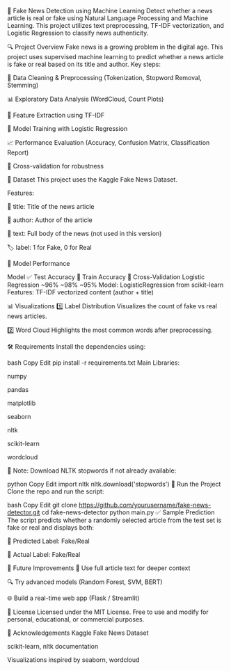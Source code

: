 📰 Fake News Detection using Machine Learning
Detect whether a news article is real or fake using Natural Language Processing and Machine Learning. This project utilizes text preprocessing, TF-IDF vectorization, and Logistic Regression to classify news authenticity.

🔍 Project Overview
Fake news is a growing problem in the digital age. This project uses supervised machine learning to predict whether a news article is fake or real based on its title and author. Key steps:

🧹 Data Cleaning & Preprocessing (Tokenization, Stopword Removal, Stemming)

📊 Exploratory Data Analysis (WordCloud, Count Plots)

🧾 Feature Extraction using TF-IDF

🤖 Model Training with Logistic Regression

📈 Performance Evaluation (Accuracy, Confusion Matrix, Classification Report)

🔁 Cross-validation for robustness

📁 Dataset
This project uses the Kaggle Fake News Dataset.

Features:

📝 title: Title of the news article

👤 author: Author of the article

📄 text: Full body of the news (not used in this version)

🏷️ label: 1 for Fake, 0 for Real

🧠 Model Performance

Model	✅ Test Accuracy	🧪 Train Accuracy	🔁 Cross-Validation
Logistic Regression	~96%	~98%	~95%
Model: LogisticRegression from scikit-learn
Features: TF-IDF vectorized content (author + title)

📊 Visualizations
1️⃣ Label Distribution
Visualizes the count of fake vs real news articles.

2️⃣ Word Cloud
Highlights the most common words after preprocessing.

🛠️ Requirements
Install the dependencies using:

bash
Copy
Edit
pip install -r requirements.txt
Main Libraries:

numpy

pandas

matplotlib

seaborn

nltk

scikit-learn

wordcloud

📌 Note:
Download NLTK stopwords if not already available:

python
Copy
Edit
import nltk
nltk.download('stopwords')
🚀 Run the Project
Clone the repo and run the script:

bash
Copy
Edit
git clone https://github.com/yourusername/fake-news-detector.git
cd fake-news-detector
python main.py
✅ Sample Prediction
The script predicts whether a randomly selected article from the test set is fake or real and displays both:

🔮 Predicted Label: Fake/Real

🎯 Actual Label: Fake/Real

📌 Future Improvements
📰 Use full article text for deeper context

🔍 Try advanced models (Random Forest, SVM, BERT)

🌐 Build a real-time web app (Flask / Streamlit)

📄 License
Licensed under the MIT License. Free to use and modify for personal, educational, or commercial purposes.

🙌 Acknowledgements
Kaggle Fake News Dataset

scikit-learn, nltk documentation

Visualizations inspired by seaborn, wordcloud

